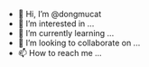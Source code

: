 - 👋 Hi, I’m @dongmucat
- 👀 I’m interested in ...
- 🌱 I’m currently learning ...
- 💞️ I’m looking to collaborate on ...
- 📫 How to reach me ...

<!---
dongmucat/dongmucat is a ✨ special ✨ repository because its `README.md` (this file) appears on your GitHub profile.
You can click the Preview link to take a look at your changes.
--->
